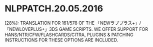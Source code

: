 # NLPPATCH.20.05.2016
[28%]: TRANSLATION FOR 161/578 OF THE 「NEWラブプラス+」/「NEWLOVEPLUS+」3DS GAME SCRIPTS. WE OFFER SUPPORT FOR HANS/NTR/CFW/FLASHCARDS/CITRA, PLUGINS & PATCHING INSTRUCTIONS FOR THESE OPTIONS ARE INCLUDED.
